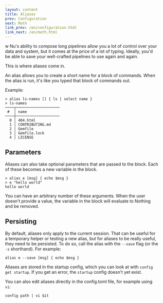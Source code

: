 ```yaml
---
layout: content
title: Aliases
prev: Configuration
next: Math
link_prev: /en/configuration.html
link_next: /en/math.html
---
```

w
Nu's ability to compose long pipelines allow you a lot of control over your data and system, but it comes at the price of a lot of typing. Ideally, you'd be able to save your well-crafted pipelines to use again and again.

This is where aliases come in.

An alias allows you to create a short name for a block of commands.  When the alias is run, it's like you typed that block of commands out.

Example:

```
> alias ls-names [] { ls | select name }
> ls-names
────┬────────────────────
 #  │ name 
────┼────────────────────
  0 │ 404.html 
  1 │ CONTRIBUTING.md 
  2 │ Gemfile 
  3 │ Gemfile.lock 
  4 │ LICENSE 
```

## Parameters

Aliases can also take optional parameters that are passed to the block.  Each of these becomes a new variable in the block.

```
> alias e [msg] { echo $msg }
> e "hello world"
hello world
```

You can have an arbitrary number of these arguments.  When the user doesn't provide a value, the variable in the block will evaluate to Nothing and be removed.

## Persisting

By default, aliases only apply to the current session. That can be useful for a temporary helper or testing a new alias, but for aliases to be really useful, they need to be persisted. To do so, call the alias with the `--save` flag (or the `-s` shorthand). For example:

```
alias e --save [msg] { echo $msg }
```

Aliases are stored in the startup config, which you can look at with `config get startup`. If you get an error, the `startup` config doesn't yet exist.

You can also edit aliases directly in the config.toml file, for example using `vi`:

```
config path | vi $it
```

